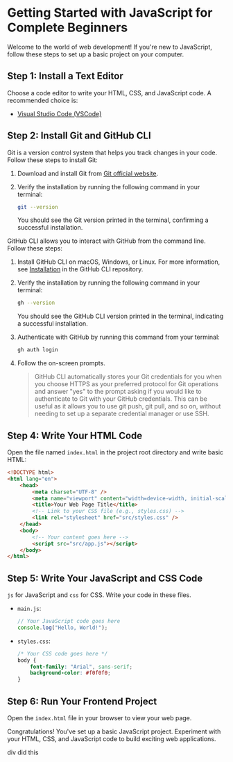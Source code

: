 # Getting Started with JavaScript for Complete Beginners

Welcome to the world of web development! If you're new to JavaScript, follow these steps to set up a basic project on your computer.

## Step 1: Install a Text Editor

Choose a code editor to write your HTML, CSS, and JavaScript code. A recommended choice is:

-   [Visual Studio Code (VSCode)](https://code.visualstudio.com/)

## Step 2: Install Git and GitHub CLI

Git is a version control system that helps you track changes in your code. Follow these steps to install Git:

1.  Download and install Git from [Git official website](https://git-scm.com/downloads).

2.  Verify the installation by running the following command in your terminal:

    ```sh
    git --version
    ```

    You should see the Git version printed in the terminal, confirming a successful installation.

GitHub CLI allows you to interact with GitHub from the command line. Follow these steps:

1.  Install GitHub CLI on macOS, Windows, or Linux. For more information, see [Installation](https://github.com/cli/cli#installation) in the GitHub CLI repository.

2.  Verify the installation by running the following command in your terminal:

    ```sh
    gh --version
    ```

    You should see the GitHub CLI version printed in the terminal, indicating a successful installation.

3.  Authenticate with GitHub by running this command from your terminal:

    ```sh
    gh auth login
    ```

4.  Follow the on-screen prompts.

    > GitHub CLI automatically stores your Git credentials for you when you choose HTTPS as your preferred protocol for Git operations and answer "yes" to the prompt asking if you would like to authenticate to Git with your GitHub credentials. This can be useful as it allows you to use git push, git pull, and so on, without needing to set up a separate credential manager or use SSH.

## Step 4: Write Your HTML Code

Open the file named `index.html` in the project root directory and write basic HTML:

```html
<!DOCTYPE html>
<html lang="en">
    <head>
        <meta charset="UTF-8" />
        <meta name="viewport" content="width=device-width, initial-scale=1.0" />
        <title>Your Web Page Title</title>
        <!-- Link to your CSS file (e.g., styles.css) -->
        <link rel="stylesheet" href="src/styles.css" />
    </head>
    <body>
        <!-- Your content goes here -->
        <script src="src/app.js"></script>
    </body>
</html>
```

## Step 5: Write Your JavaScript and CSS Code

`js` for JavaScript and `css` for CSS. Write your code in these files.

-   `main.js`:

    ```javascript
    // Your JavaScript code goes here
    console.log("Hello, World!");
    ```

-   `styles.css`:

    ```css
    /* Your CSS code goes here */
    body {
        font-family: "Arial", sans-serif;
        background-color: #f0f0f0;
    }
    ```

## Step 6: Run Your Frontend Project

Open the `index.html` file in your browser to view your web page.

Congratulations! You've set up a basic JavaScript project. Experiment with your HTML, CSS, and JavaScript code to build exciting web applications.

div did this
